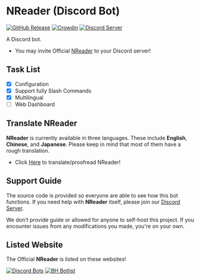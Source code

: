 # NReader (Discord Bot)

[![GitHub Release](https://img.shields.io/github/v/release/reinhello/NReader?color=%237289DA&include_prereleases)](https://github.com/reinhello/NReader/releases)
[![Crowdin](https://badges.crowdin.net/nreader/localized.svg)](https://crowdin.com/project/nreader)
[![Discord Server](https://canary.discord.com/api/guilds/763678230976659466/widget.png?style=shield)](https://discord.gg/b7AW2Zkcsw)

A Discord bot.

- You may invite Official [NReader](https://discord.com/api/oauth2/authorize?client_id=746948584150270014&permissions=339008&scope=bot%20applications.commands) to your Discord server!

## Task List

- [x] Configuration
- [x] Support fully Slash Commands
- [x] Multilingual
- [ ] Web Dashboard

## Translate NReader

**NReader** is currently available in three languages. These include **English**, **Chinese**, and **Japanese**. Please keep in mind that most of them have a rough translation.

- Click [Here](https://crowdin.com/project/nreader) to translate/proofread NReader!

## Support Guide

The source code is provided so everyone are able to see how this bot functions. If you need help with **NReader** itself, please join our [Discord Server](https://discord.gg/b7AW2Zkcsw).

We don't provide guide or allowed for anyone to self-host this project. If you encounter issues from any modifications you made, you're on your own.

## Listed Website

The Official **NReader** is listed on these websites!

[![Discord Bots](https://top.gg/api/widget/746948584150270014.svg)](https://top.gg/bot/746948584150270014)
[![BH Botlist](https://bhbotlist.tech/bot/746948584150270014/embed)](https://bhbotlist.tech/bot/746948584150270014)